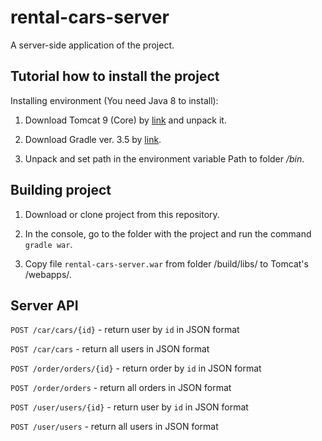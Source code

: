 # rental-cars-server
A server-side application of the project.

## Tutorial how to install the project

Installing environment (You need Java 8 to install):

1. Download Tomcat 9 (Core) by [link](http://tomcat.apache.org/download-90.cgi) and unpack it.

2. Download Gradle ver. 3.5 by [link](https://gradle.org/install#manually).

3. Unpack and set path in the environment variable Path to folder */bin*.

## Building project

1. Download or clone project from this repository.

2. In the console, go to the folder with the project and run the command `gradle war`.

3. Copy file `rental-cars-server.war` from folder /build/libs/ to Tomcat's /webapps/.

## Server API

`POST /car/cars/{id}` - return user by `id` in JSON format

`POST /car/cars` - return all users in JSON format

`POST /order/orders/{id}` - return order by `id` in JSON format

`POST /order/orders` - return all orders in JSON format

`POST /user/users/{id}` - return user by `id` in JSON format

`POST /user/users` - return all users in JSON format
